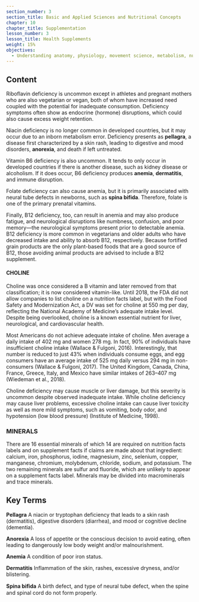 ```yaml
---
section_number: 3
section_title: Basic and Applied Sciences and Nutritional Concepts
chapter: 10
chapter_title: Supplementation
lesson_number: 3
lesson_title: Health Supplements
weight: 15%
objectives:
  - Understanding anatomy, physiology, movement science, metabolism, nutrition, and supplementation.
---
```


## Content
Riboflavin deficiency is uncommon except in athletes and pregnant mothers who are also vegetarian or vegan, both of whom have increased need coupled with the potential for inadequate consumption. Deficiency symptoms often show as endocrine (hormone) disruptions, which could also cause excess weight retention.

Niacin deficiency is no longer common in developed countries, but it may occur due to an inborn metabolism error. Deficiency presents as **pellagra**, a disease first characterized by a skin rash, leading to digestive and mood disorders, **anorexia**, and death if left untreated.

Vitamin B6 deficiency is also uncommon. It tends to only occur in developed countries if there is another disease, such as kidney disease or alcoholism. If it does occur, B6 deficiency produces **anemia**, **dermatitis**, and immune disruption.

Folate deficiency can also cause anemia, but it is primarily associated with neural tube defects in newborns, such as **spina bifida**. Therefore, folate is one of the primary prenatal vitamins.

Finally, B12 deficiency, too, can result in anemia and may also produce fatigue, and neurological disruptions like numbness, confusion, and poor memory—the neurological symptoms present prior to detectable anemia. B12 deficiency is more common in vegetarians and older adults who have decreased intake and ability to absorb B12, respectively. Because fortified grain products are the only plant-based foods that are a good source of B12, those avoiding animal products are advised to include a B12 supplement.

#### CHOLINE

Choline was once considered a B vitamin and later removed from that classification; it is now considered vitamin-like. Until 2018, the FDA did not allow companies to list choline on a nutrition facts label, but with the Food Safety and Modernization Act, a DV was set for choline at 550 mg per day, reflecting the National Academy of Medicine’s adequate intake level. Despite being overlooked, choline is a known essential nutrient for liver, neurological, and cardiovascular health.

Most Americans do not achieve adequate intake of choline. Men average a daily intake of 402 mg and women 278 mg. In fact, 90% of individuals have insufficient choline intake (Wallace & Fulgoni, 2016). Interestingly, that number is reduced to just 43% when individuals consume eggs, and egg consumers have an average intake of 525 mg daily versus 294 mg in non-consumers (Wallace & Fulgoni, 2017). The United Kingdom, Canada, China, France, Greece, Italy, and Mexico have similar intakes of 263–407 mg (Wiedeman et al., 2018).

Choline deficiency may cause muscle or liver damage, but this severity is uncommon despite observed inadequate intake. While choline deficiency may cause liver problems, excessive choline intake can cause liver toxicity as well as more mild symptoms, such as vomiting, body odor, and hypotension (low blood pressure) (Institute of Medicine, 1998).

### MINERALS

There are 16 essential minerals of which 14 are required on nutrition facts labels and on supplement facts if claims are made about that ingredient: calcium, iron, phosphorus, iodine, magnesium, zinc, selenium, copper, manganese, chromium, molybdenum, chloride, sodium, and potassium. The two remaining minerals are sulfur and fluoride, which are unlikely to appear on a supplement facts label. Minerals may be divided into macrominerals and trace minerals.

## Key Terms

**Pellagra**
A niacin or tryptophan deficiency that leads to a skin rash (dermatitis), digestive disorders (diarrhea), and mood or cognitive decline (dementia).

**Anorexia**
A loss of appetite or the conscious decision to avoid eating, often leading to dangerously low body weight and/or malnourishment.

**Anemia**
A condition of poor iron status.

**Dermatitis**
Inflammation of the skin, rashes, excessive dryness, and/or blistering.

**Spina biﬁda**
A birth defect, and type of neural tube defect, when the spine and spinal cord do not form properly.